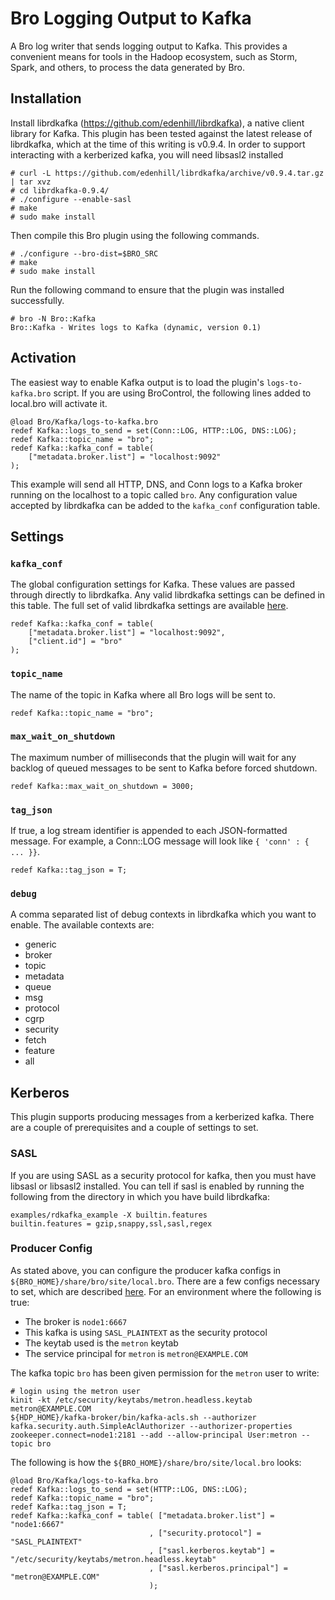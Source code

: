 Bro Logging Output to Kafka
===========================

A Bro log writer that sends logging output to Kafka.  This provides a convenient
means for tools in the Hadoop ecosystem, such as Storm, Spark, and others, to
process the data generated by Bro.

Installation
------------

Install librdkafka (https://github.com/edenhill/librdkafka), a native client
library for Kafka.  This plugin has been tested against the latest release of
librdkafka, which at the time of this writing is v0.9.4.  In order to support interacting
with a kerberized kafka, you will need libsasl2 installed

    # curl -L https://github.com/edenhill/librdkafka/archive/v0.9.4.tar.gz | tar xvz
    # cd librdkafka-0.9.4/
    # ./configure --enable-sasl
    # make
    # sudo make install

Then compile this Bro plugin using the following commands.

    # ./configure --bro-dist=$BRO_SRC
    # make
    # sudo make install

Run the following command to ensure that the plugin was installed successfully.

    # bro -N Bro::Kafka
    Bro::Kafka - Writes logs to Kafka (dynamic, version 0.1)

Activation
----------

The easiest way to enable Kafka output is to load the plugin's
``logs-to-kafka.bro`` script.  If you are using BroControl, the following lines
added to local.bro will activate it.

```
@load Bro/Kafka/logs-to-kafka.bro
redef Kafka::logs_to_send = set(Conn::LOG, HTTP::LOG, DNS::LOG);
redef Kafka::topic_name = "bro";
redef Kafka::kafka_conf = table(
    ["metadata.broker.list"] = "localhost:9092"
);
```

This example will send all HTTP, DNS, and Conn logs to a Kafka broker running on
the localhost to a topic called ``bro``. Any configuration value accepted by
librdkafka can be added to the ``kafka_conf`` configuration table.

Settings
--------

### ``kafka_conf``

The global configuration settings for Kafka.  These values are passed through
directly to librdkafka.  Any valid librdkafka settings can be defined in this
table.  The full set of valid librdkafka settings are available
[here](https://github.com/edenhill/librdkafka/blob/v0.9.4/CONFIGURATION.md).

```
redef Kafka::kafka_conf = table(
    ["metadata.broker.list"] = "localhost:9092",
    ["client.id"] = "bro"
);
```

### ``topic_name``

The name of the topic in Kafka where all Bro logs will be sent to.

```
redef Kafka::topic_name = "bro";
```

### ``max_wait_on_shutdown``

The maximum number of milliseconds that the plugin will wait for any backlog of
queued messages to be sent to Kafka before forced shutdown.

```
redef Kafka::max_wait_on_shutdown = 3000;
```

### ``tag_json``

If true, a log stream identifier is appended to each JSON-formatted message. For
example, a Conn::LOG message will look like ``{ 'conn' : { ... }}``.

```
redef Kafka::tag_json = T;
```

### ``debug``

A comma separated list of debug contexts in librdkafka which you want to
enable.  The available contexts are:
* generic
* broker
* topic
* metadata
* queue
* msg
* protocol
* cgrp
* security
* fetch
* feature
* all  

Kerberos
--------

This plugin supports producing messages from a kerberized kafka.  There
are a couple of prerequisites and a couple of settings to set.  

### SASL
If you are using SASL as a security protocol for kafka, then you must have
libsasl or libsasl2 installed.  You can tell if sasl is enabled by
running the following from the directory in which you have build
librdkafka:
```
examples/rdkafka_example -X builtin.features
builtin.features = gzip,snappy,ssl,sasl,regex
```

### Producer Config

As stated above, you can configure the producer kafka configs in
`${BRO_HOME}/share/bro/site/local.bro`.  There are a few configs
necessary to set, which are described
[here](https://github.com/edenhill/librdkafka/wiki/Using-SASL-with-librdkafka).
For an environment where the following is true:
* The broker is `node1:6667`
* This kafka is using `SASL_PLAINTEXT` as the security protocol
* The keytab used is the `metron` keytab
* The service principal for `metron` is `metron@EXAMPLE.COM`

The kafka topic `bro` has been given permission for the `metron` user to
write:
```
# login using the metron user 
kinit -kt /etc/security/keytabs/metron.headless.keytab metron@EXAMPLE.COM
${HDP_HOME}/kafka-broker/bin/kafka-acls.sh --authorizer kafka.security.auth.SimpleAclAuthorizer --authorizer-properties zookeeper.connect=node1:2181 --add --allow-principal User:metron --topic bro
```

The following is how the `${BRO_HOME}/share/bro/site/local.bro` looks:
```
@load Bro/Kafka/logs-to-kafka.bro
redef Kafka::logs_to_send = set(HTTP::LOG, DNS::LOG);
redef Kafka::topic_name = "bro";
redef Kafka::tag_json = T;
redef Kafka::kafka_conf = table( ["metadata.broker.list"] = "node1:6667"
                               , ["security.protocol"] = "SASL_PLAINTEXT"
                               , ["sasl.kerberos.keytab"] = "/etc/security/keytabs/metron.headless.keytab"
                               , ["sasl.kerberos.principal"] = "metron@EXAMPLE.COM"
                               );
```
